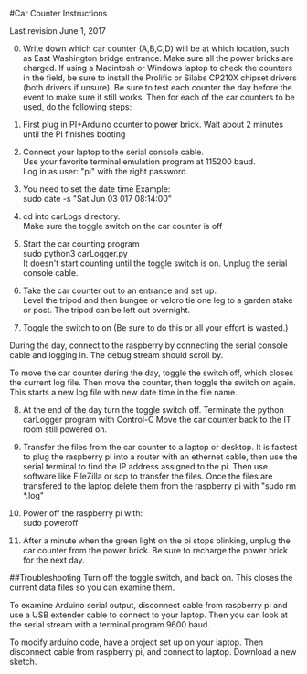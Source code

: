 #Car Counter Instructions

Last revision June 1, 2017

0. Write down which car counter (A,B,C,D) will be at which location, such as East Washington bridge entrance. Make sure all the power bricks are charged. If using a Macintosh or Windows laptop to check the counters in the field, be sure to install the Prolific or Silabs CP210X chipset drivers (both drivers if unsure). Be sure to test each counter the day before the event to make sure it still works.
Then for each of the car counters to be used, do the following steps:

1. First plug in PI+Arduino counter to power brick.
Wait about 2 minutes until the PI finishes booting

2. Connect your laptop to the serial console cable.   
Use your favorite terminal emulation program at 115200 baud.  
Log in as user: "pi" with the right password.

3. You need to set the date time  Example:  
sudo date -s "Sat Jun 03 017 08:14:00"

4. cd into carLogs directory.  
Make sure the toggle switch on the car counter is off

5. Start the car counting program  
 sudo python3 carLogger.py  
It doesn't start counting until the toggle switch is on.
Unplug the serial console cable.

6. Take the car counter out to an entrance and set up.  
Level the tripod and then bungee or velcro tie one leg to a garden stake or post. The tripod can be left out overnight.

7. Toggle the switch to on (Be sure to do this or all your effort is wasted.)

During the day, connect to the raspberry by connecting the serial console
cable and logging in. The debug stream should scroll by.

To move the car counter during the day, toggle the switch off, which closes
the current log file. Then move the counter, then toggle the switch on again. 
This starts a new log file with new date time in the file name.

8. At the end of the day turn the toggle switch off. 
Terminate the python carLogger program with Control-C
Move the car counter back to the IT room still powered on.

9. Transfer the files from the car counter to a laptop or desktop. It is fastest to plug the raspberry pi into a router
with an ethernet cable, then use the serial terminal to find the IP address assigned to the pi. Then use software like
FileZilla or scp to transfer the files. Once the files are transfered to the laptop delete them from the raspberry pi with "sudo rm *.log"

10. Power off the raspberry pi with:  
sudo poweroff

11. After a minute when the green light on the pi stops blinking, unplug the car counter from the power brick. 
Be sure to recharge the power brick for the next day.

##Troubleshooting
Turn off the toggle switch, and back on. This closes the current data files so you can examine them.

To examine Arduino serial output, disconnect cable from raspberry pi
and use a USB extender cable to connect to your laptop. Then
you can look at the serial stream with a terminal program 9600 baud.

To modify arduino code, have a project set up on your laptop.
Then disconnect cable from raspberry pi, and connect to laptop.
Download a new sketch.

